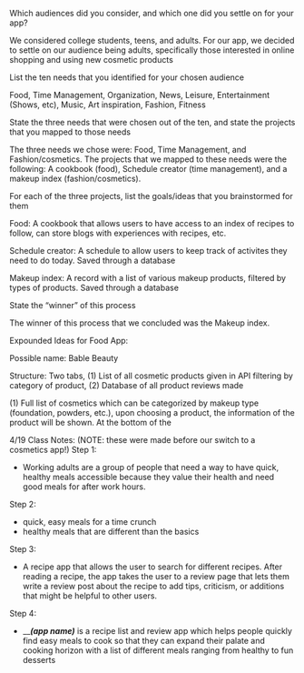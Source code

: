 Which audiences did you consider, and which one did you settle on for your app?

We considered college students, teens, and adults. For our app, we decided to settle on our audience being adults, specifically those interested in online shopping and using new cosmetic products

List the ten needs that you identified for your chosen audience

Food, Time Management, Organization, News, Leisure, Entertainment (Shows, etc), Music, Art inspiration, Fashion, Fitness

State the three needs that were chosen out of the ten, and state the projects that you mapped to those needs

The three needs we chose were: Food, Time Management, and Fashion/cosmetics. The projects that we mapped to these needs were the following: A cookbook (food), Schedule creator (time management), and a makeup index (fashion/cosmetics).

For each of the three projects, list the goals/ideas that you brainstormed for them
  
  Food: A cookbook that allows users to have access to an index of recipes to follow, can store blogs with experiences with recipes, etc.
  
  Schedule creator: A schedule to allow users to keep track of activites they need to do today. Saved through a database
  
  Makeup index: A record with a list of various makeup products, filtered by types of products. Saved through a database

State the “winner” of this process

The winner of this process that we concluded was the Makeup index.

Expounded Ideas for Food App:
  
  Possible name: Bable Beauty
  
  Structure: Two tabs, (1) List of all cosmetic products given in API  filtering by category of product, (2) Database of all product reviews made
  
  (1) Full list of cosmetics which can be categorized by makeup type (foundation, powders, etc.), upon choosing a product, the information of the product will be shown. At the bottom of the 
  
  
  
  
  
  4/19 Class Notes: (NOTE: these were made before our switch to a cosmetics app!)
  Step 1: 
- Working adults are a group of people that need a way to have quick, healthy meals accessible because they value their health and need good meals for after work hours.

Step 2: 
- quick, easy meals for a time crunch
- healthy meals that are different than the basics

Step 3: 
- A recipe app that allows the user to search for different recipes. After reading a recipe, the app takes the user to a review page that lets them write a review post about the recipe to add tips, criticism, or additions that might be helpful to other users.

Step 4:
- _____(app name)___ is a recipe list and review app which helps people quickly find easy meals to cook so that they can expand their palate and cooking horizon with a list of different meals ranging from healthy to fun desserts
